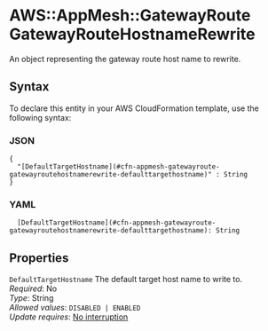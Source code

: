 # AWS::AppMesh::GatewayRoute GatewayRouteHostnameRewrite<a name="aws-properties-appmesh-gatewayroute-gatewayroutehostnamerewrite"></a>

An object representing the gateway route host name to rewrite\.

## Syntax<a name="aws-properties-appmesh-gatewayroute-gatewayroutehostnamerewrite-syntax"></a>

To declare this entity in your AWS CloudFormation template, use the following syntax:

### JSON<a name="aws-properties-appmesh-gatewayroute-gatewayroutehostnamerewrite-syntax.json"></a>

```
{
  "[DefaultTargetHostname](#cfn-appmesh-gatewayroute-gatewayroutehostnamerewrite-defaulttargethostname)" : String
}
```

### YAML<a name="aws-properties-appmesh-gatewayroute-gatewayroutehostnamerewrite-syntax.yaml"></a>

```
  [DefaultTargetHostname](#cfn-appmesh-gatewayroute-gatewayroutehostnamerewrite-defaulttargethostname): String
```

## Properties<a name="aws-properties-appmesh-gatewayroute-gatewayroutehostnamerewrite-properties"></a>

`DefaultTargetHostname` <a name="cfn-appmesh-gatewayroute-gatewayroutehostnamerewrite-defaulttargethostname"></a>
The default target host name to write to\.  
_Required_: No  
_Type_: String  
_Allowed values_: `DISABLED | ENABLED`  
_Update requires_: [No interruption](https://docs.aws.amazon.com/AWSCloudFormation/latest/UserGuide/using-cfn-updating-stacks-update-behaviors.html#update-no-interrupt)

